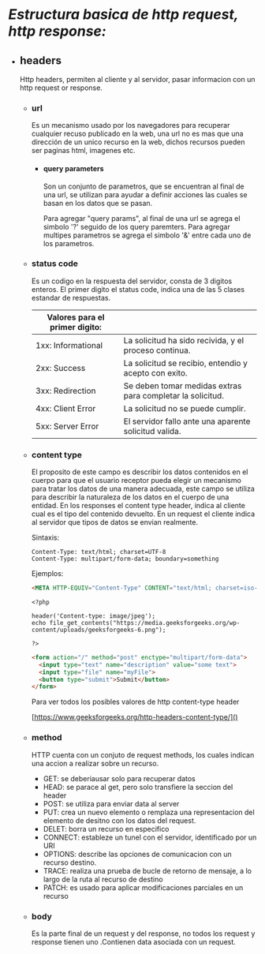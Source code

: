 # ***Estructura basica de http request, http response:***



- ## headers

  Http headers, permiten al cliente y al servidor, pasar informacion con un http request or response.

  

     - ### url

          Es un mecanismo usado por los navegadores para recuperar cualquier recuso publicado en la web, una url no es mas que una dirección de un unico recurso en la web, dichos recursos pueden ser paginas html, imagenes etc.

          

          - #### query parameters 

               Son un conjunto de parametros, que se encuentran al final de una url, se utilizan para ayudar a definir acciones las cuales se basan en los datos que se pasan.

               Para agregar "query params", al final de una url se agrega el simbolo '?' seguido de los query paremters. Para agregar multipes parametros se agrega  el simbolo '&' entre cada uno de los parametros.

               

  - ### status code

       Es un codigo en la respuesta del servidor, consta de 3 digitos enteros. El primer digito el status code, indica una de las 5 clases estandar de respuestas.

       | Valores para el primer digito: |                                                            |
       | ------------------------------ | ---------------------------------------------------------- |
       | 1xx: Informational             | La solicitud ha sido recivida, y  el proceso continua.     |
       | 2xx: Success                   | La solicitud se recibio, entendio y acepto con exito.      |
       | 3xx: Redirection               | Se deben tomar medidas extras para completar la solicitud. |
       | 4xx: Client Error              | La solicitud no se puede cumplir.                          |
       | 5xx: Server Error              | El servidor fallo ante una aparente solicitud valida.      |

        

  - ### content type

       El proposito de este campo es describir los datos contenidos en el cuerpo para que el usuario receptor pueda elegir un mecanismo para tratar los datos de una manera adecuada, este campo se utiliza para describir la naturaleza de los datos en el cuerpo de una entidad. En los responses el content type header, indica al cliente cual es el tipo del contenido devuelto. En un request el cliente indica al servidor que tipos de datos se envian realmente. 

       

       Sintaxis:

       ```
       Content-Type: text/html; charset=UTF-8
       Content-Type: multipart/form-data; boundary=something
       ```

       

       Ejemplos:

       ```html
       <META HTTP-EQUIV="Content-Type" CONTENT="text/html; charset=iso-8859-1">
       ```

       ```php+HTML
       <?php 
         
       header('Content-type: image/jpeg');  
       echo file_get_contents("https://media.geeksforgeeks.org/wp-content/uploads/geeksforgeeks-6.png"); 
         
       ?> 
       ```

       ```html
       <form action="/" method="post" enctype="multipart/form-data">
         <input type="text" name="description" value="some text">
         <input type="file" name="myFile">
         <button type="submit">Submit</button>
       </form>
       ```

       Para ver todos los posibles valores de http content-type header

       [https://www.geeksforgeeks.org/http-headers-content-type/]()

       

  - ### method

       HTTP cuenta con un conjuto de request methods, los cuales indican una accion a realizar sobre un recurso.

       

       -  GET:  se deberiausar solo para recuperar datos 
       - HEAD: se parace al get, pero solo transfiere la seccion del header 
       - POST:  se utiliza para enviar data al server
       - PUT:  crea un nuevo elemento o remplaza una representacion del elemento de desitno con los datos del request.
       - DELET: borra un recurso en especifico
       - CONNECT: estableze un tunel con el servidor, identificado por un URI
       - OPTIONS:  describe las opciones de comunicacion con un recurso destino.
       - TRACE: realiza una prueba de bucle de retorno de mensaje, a lo largo de la ruta al recurso de destino
       - PATCH: es usado para aplicar modificaciones parciales en un recurso

       

  - ### body

       Es la parte final de un request y del response, no todos los request y response tienen uno .Contienen data asociada con un request.

     